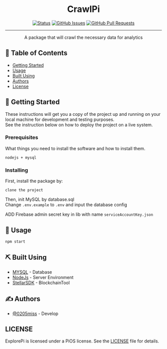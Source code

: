 <h1 align="center">CrawlPi</h3>

<div align="center">

[![Status](https://img.shields.io/badge/status-active-success.svg)]()
[![GitHub Issues](https://img.shields.io/github/issues/pi-apps/ExplorePi.svg)](https://github.com/pi-apps/ExplorePi/issues)
[![GitHub Pull Requests](https://img.shields.io/github/issues-pr/pi-apps/ExplorePi.svg)](https://github.com/pi-apps/ExplorePi/pulls)

</div>

---

<p align="center"> A package that will crawl the necessary data for analytics
    <br> 
</p>

## 📝 Table of Contents

- [Getting Started](#getting_started)
- [Usage](#usage)
- [Built Using](#built_using)
- [Authors](#authors)
- [License](#license)


## 🏁 Getting Started <a name = "getting_started"></a>

These instructions will get you a copy of the project up and running on your local machine for development and testing purposes.<br>
See the instruction below on how to deploy the project on a live system.

### Prerequisites

What things you need to install the software and how to install them.

```
nodejs + mysql
```

### Installing

First, install the package by:

```
clone the project
```
Then, init MySQL by database.sql<br>
Change `.env.example` to `.env` and input the database config

ADD Firebase admin secret key in lib with name `serviceAccountKey.json`





## 🎈 Usage <a name="usage"></a>

```
npm start
```


## ⛏️ Built Using <a name = "built_using"></a>

- [MYSQL](https://www.mysql.com/) - Database
- [NodeJs](https://nodejs.org/en/) - Server Environment
- [StellarSDK](https://github.com/stellar/js-stellar-sdk) - BlockchainTool
## ✍️ Authors <a name = "authors"></a>

- [@0205miss](https://github.com/0205miss) - Develop



##  LICENSE <a name = "license"></a>


ExplorePi is licensed under a PiOS license. See the
[LICENSE](https://github.com/pi-apps/PiOS/blob/main/LICENSE) file
for details.
